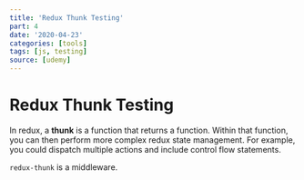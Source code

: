 ```yaml
---
title: 'Redux Thunk Testing'
part: 4
date: '2020-04-23'
categories: [tools]
tags: [js, testing]
source: [udemy]
---
```


# Redux Thunk Testing

In redux, a **thunk** is a function that returns a function. Within that function, you can then perform more complex redux state management. For example, you could dispatch multiple actions and include control flow statements.

`redux-thunk` is a middleware.
